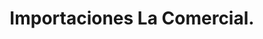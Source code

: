 ---
title: "Importaciones La Comercial."
url: /cd-cuauhtemoc/importaciones-la-comercial/
shop: Allgemein
---
